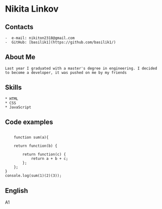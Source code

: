 # Nikita Linkov
## Contacts 

    -  e-mail: nikiton2318@gmail.com
    -  GitHub: [basilik1](https://github.com/basilik1/)

## About Me

    Last year I graduated with a master's degree in engineering. I decided to become a developer, it was pushed on me by my friends

## Skills

    * HTML
    * CSS
    * JavaScript

## Code examples

```

    function sum(a){
    
    return function(b) {
        
        return function(c) {
            return a + b + c;
        };
    };
}
console.log(sum(1)(2)(3));

```

## English
A1